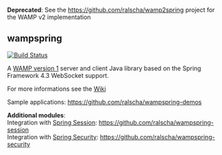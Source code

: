 **Deprecated**: See the https://github.com/ralscha/wamp2spring project for the WAMP v2 implementation


## wampspring 
[![Build Status](https://api.travis-ci.org/ralscha/wampspring.png)](https://travis-ci.org/ralscha/wampspring)


A [WAMP version 1](http://wamp.ws/spec/wamp1/) server and client Java library based on the Spring Framework 4.3 WebSocket support.

For more informations see the [Wiki](https://github.com/ralscha/wampspring/wiki)

Sample applications: https://github.com/ralscha/wampspring-demos


**Additional modules**:   
Integration with [Spring Session](http://projects.spring.io/spring-session/): https://github.com/ralscha/wampspring-session   
Integration with [Spring Security](http://projects.spring.io/spring-security/): https://github.com/ralscha/wampspring-security
